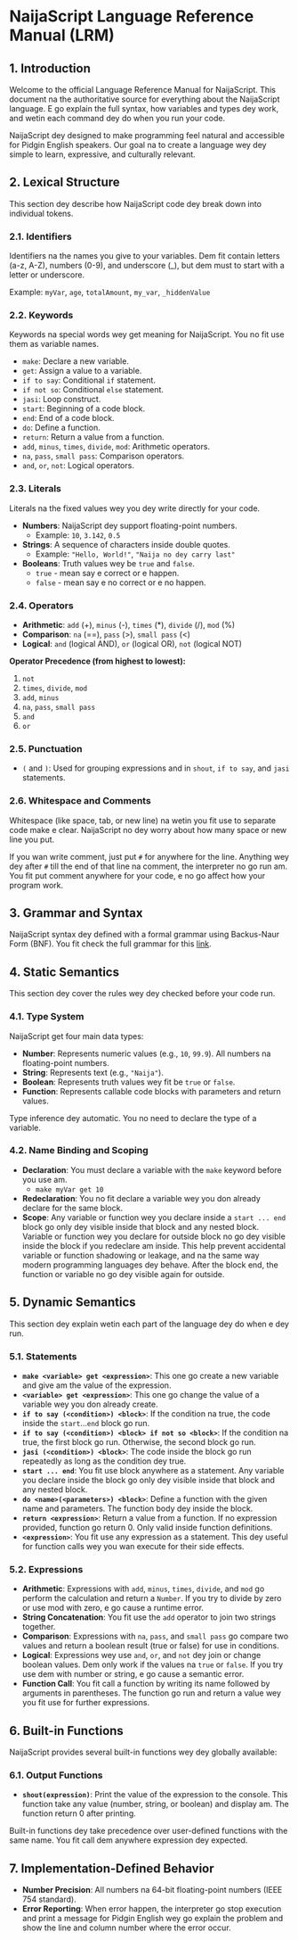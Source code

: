 # NaijaScript Language Reference Manual (LRM)

## 1. Introduction

Welcome to the official Language Reference Manual for NaijaScript. This document na the authoritative source for everything about the NaijaScript language. E go explain the full syntax, how variables and types dey work, and wetin each command dey do when you run your code.

NaijaScript dey designed to make programming feel natural and accessible for Pidgin English speakers. Our goal na to create a language wey dey simple to learn, expressive, and culturally relevant.

## 2. Lexical Structure

This section dey describe how NaijaScript code dey break down into individual tokens.

### 2.1. Identifiers

Identifiers na the names you give to your variables. Dem fit contain letters (a-z, A-Z), numbers (0-9), and underscore (\_), but dem must to start with a letter or underscore.

Example: `myVar`, `age`, `totalAmount`, `my_var`, `_hiddenValue`

### 2.2. Keywords

Keywords na special words wey get meaning for NaijaScript. You no fit use them as variable names.

- `make`: Declare a new variable.
- `get`: Assign a value to a variable.
- `if to say`: Conditional `if` statement.
- `if not so`: Conditional `else` statement.
- `jasi`: Loop construct.
- `start`: Beginning of a code block.
- `end`: End of a code block.
- `do`: Define a function.
- `return`: Return a value from a function.
- `add`, `minus`, `times`, `divide`, `mod`: Arithmetic operators.
- `na`, `pass`, `small pass`: Comparison operators.
- `and`, `or`, `not`: Logical operators.

### 2.3. Literals

Literals na the fixed values wey you dey write directly for your code.

- **Numbers**: NaijaScript dey support floating-point numbers.
  - Example: `10`, `3.142`, `0.5`
- **Strings**: A sequence of characters inside double quotes.
  - Example: `"Hello, World!"`, `"Naija no dey carry last"`
- **Booleans**: Truth values wey be `true` and `false`.
  - `true` - mean say e correct or e happen.
  - `false` - mean say e no correct or e no happen.

### 2.4. Operators

- **Arithmetic**: `add` (+), `minus` (-), `times` (\*), `divide` (/), `mod` (%)
- **Comparison**: `na` (==), `pass` (>), `small pass` (<)
- **Logical**: `and` (logical AND), `or` (logical OR), `not` (logical NOT)

**Operator Precedence (from highest to lowest):**

1. `not`
2. `times`, `divide`, `mod`
3. `add`, `minus`
4. `na`, `pass`, `small pass`
5. `and`
6. `or`

### 2.5. Punctuation

- `(` and `)`: Used for grouping expressions and in `shout`, `if to say`, and `jasi` statements.

### 2.6. Whitespace and Comments

Whitespace (like space, tab, or new line) na wetin you fit use to separate code make e clear. NaijaScript no dey worry about how many space or new line you put.

If you wan write comment, just put `#` for anywhere for the line. Anything wey dey after `#` till the end of that line na comment, the interpreter no go run am. You fit put comment anywhere for your code, e no go affect how your program work.

## 3. Grammar and Syntax

NaijaScript syntax dey defined with a formal grammar using Backus-Naur Form (BNF). You fit check the full grammar for this [link](https://raw.githubusercontent.com/xosnrdev/naijascript/master/docs/grammar.bnf).

## 4. Static Semantics

This section dey cover the rules wey dey checked before your code run.

### 4.1. Type System

NaijaScript get four main data types:

- **Number**: Represents numeric values (e.g., `10`, `99.9`). All numbers na floating-point numbers.
- **String**: Represents text (e.g., `"Naija"`).
- **Boolean**: Represents truth values wey fit be `true` or `false`.
- **Function**: Represents callable code blocks with parameters and return values.

Type inference dey automatic. You no need to declare the type of a variable.

### 4.2. Name Binding and Scoping

- **Declaration**: You must declare a variable with the `make` keyword before you use am.
  - `make myVar get 10`
- **Redeclaration**: You no fit declare a variable wey you don already declare for the same block.
- **Scope**: Any variable or function wey you declare inside a `start ... end` block go only dey visible inside that block and any nested block. Variable or function wey you declare for outside block no go dey visible inside the block if you redeclare am inside. This help prevent accidental variable or function shadowing or leakage, and na the same way modern programming languages dey behave. After the block end, the function or variable no go dey visible again for outside.

## 5. Dynamic Semantics

This section dey explain wetin each part of the language dey do when e dey run.

### 5.1. Statements

- **`make <variable> get <expression>`**: This one go create a new variable and give am the value of the expression.
- **`<variable> get <expression>`**: This one go change the value of a variable wey you don already create.
- **`if to say (<condition>) <block>`**: If the condition na true, the code inside the `start`...`end` block go run.
- **`if to say (<condition>) <block> if not so <block>`**: If the condition na true, the first block go run. Otherwise, the second block go run.
- **`jasi (<condition>) <block>`**: The code inside the block go run repeatedly as long as the condition dey true.
- **`start ... end`**: You fit use block anywhere as a statement. Any variable you declare inside the block go only dey visible inside that block and any nested block.
- **`do <name>(<parameters>) <block>`**: Define a function with the given name and parameters. The function body dey inside the block.
- **`return <expression>`**: Return a value from a function. If no expression provided, function go return 0. Only valid inside function definitions.
- **`<expression>`**: You fit use any expression as a statement. This dey useful for function calls wey you wan execute for their side effects.

### 5.2. Expressions

- **Arithmetic**: Expressions with `add`, `minus`, `times`, `divide`, and `mod` go perform the calculation and return a `Number`. If you try to divide by zero or use mod with zero, e go cause a runtime error.
- **String Concatenation**: You fit use the `add` operator to join two strings together.
- **Comparison**: Expressions with `na`, `pass`, and `small pass` go compare two values and return a boolean result (true or false) for use in conditions.
- **Logical**: Expressions wey use `and`, `or`, and `not` dey join or change boolean values. Dem only work if the values na `true` or `false`. If you try use dem with number or string, e go cause a semantic error.
- **Function Call**: You fit call a function by writing its name followed by arguments in parentheses. The function go run and return a value wey you fit use for further expressions.

## 6. Built-in Functions

NaijaScript provides several built-in functions wey dey globally available:

### 6.1. Output Functions

- **`shout(expression)`**: Print the value of the expression to the console. This function take any value (number, string, or boolean) and display am. The function return 0 after printing.

Built-in functions dey take precedence over user-defined functions with the same name. You fit call dem anywhere expression dey expected.

## 7. Implementation-Defined Behavior

- **Number Precision**: All numbers na 64-bit floating-point numbers (IEEE 754 standard).
- **Error Reporting**: When error happen, the interpreter go stop execution and print a message for Pidgin English wey go explain the problem and show the line and column number where the error occur.
